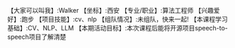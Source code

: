 【大家可以叫我】:Walker
【坐标】:西安
【专业/职业】:算法工程师
【兴趣爱好】:跑步
【项目技能】:cv、nlp
【组队情况】:未组队，快来一起!
【本课程学习基础】:CV、NLP、LLM
【本期活动目标】:本次课程后能将开源项目speech-to-speech项目了解清楚